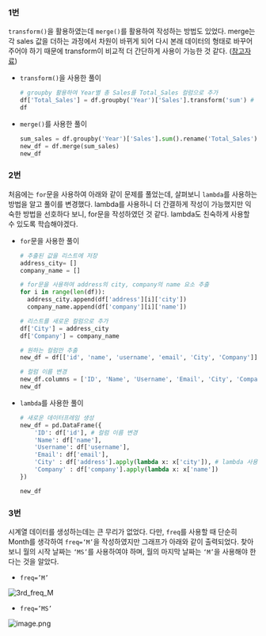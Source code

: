 ### 1번

`transform()`을 활용하였는데 `merge()`를 활용하여 작성하는 방법도 있었다. merge는 각 sales 값을 더하는 과정에서 차원이 바뀌게 되어 다시 본래 데이터의 형태로 바꾸어 주어야 하기 때문에 transform이 비교적 더 간단하게 사용이 가능한 것 같다. ([참고자료](https://m.blog.naver.com/sw4r/222392753166))

- `transform()`을 사용한 풀이
    
    ```python
    # groupby 활용하여 Year별 총 Sales를 Total_Sales 컬럼으로 추가
    df['Total_Sales'] = df.groupby('Year')['Sales'].transform('sum') # transform을 이용하여 총 매출 계산
    df
    ```
    
- `merge()`를 사용한 풀이
    
    ```python
    sum_sales = df.groupby('Year')['Sales'].sum().rename('Total_Sales').reset_index()
    new_df = df.merge(sum_sales)
    new_df
    ```
    

### 2번

처음에는 `for`문을 사용하여 아래와 같이 문제를 풀었는데, 살펴보니 `lambda`를 사용하는 방법을 알고 풀이를 변경했다. lambda를 사용하니 더 간결하게 작성이 가능했지만 익숙한 방법을 선호하다 보니, for문을 작성하였던 것 같다. lambda도 친숙하게 사용할 수 있도록 학습해야겠다.

- `for`문을 사용한 풀이
    
    ```python
    # 추출된 값을 리스트에 저장
    address_city= []
    company_name = []
    
    # for문을 사용하여 address의 city, company의 name 요소 추출
    for i in range(len(df)):
      address_city.append(df['address'][i]['city'])
      company_name.append(df['company'][i]['name'])
    
    # 리스트를 새로운 컬럼으로 추가
    df['City'] = address_city
    df['Company'] = company_name
    
    # 원하는 컬럼만 추출
    new_df = df[['id', 'name', 'username', 'email', 'City', 'Company']]
    
    # 컬럼 이름 변경
    new_df.columns = ['ID', 'Name', 'Username', 'Email', 'City', 'Company']
    new_df
    ```
    
- `lambda`를 사용한 풀이
    
    ```python
    # 새로운 데이터프레임 생성
    new_df = pd.DataFrame({
        'ID': df['id'], # 컬럼 이름 변경
        'Name': df['name'],
        'Username': df['username'],
        'Email': df['email'],
        'City' : df['address'].apply(lambda x: x['city']), # lambda 사용하여 address의 city 추출
        'Company' : df['company'].apply(lambda x: x['name'])
    })
    
    new_df
    ```
    

### 3번

시계열 데이터를 생성하는데는 큰 무리가 없었다. 다만, `freq`를 사용할 때 단순히 Month를 생각하여 `freq=‘M’`을 작성하였지만 그래프가 아래와 같이 출력되었다. 찾아보니 월의 시작 날짜는 `‘MS’`를 사용하여야 하며, 월의 마지막 날짜는 `‘M’`을 사용해야 한다는 것을 알았다.

- `freq=’M’`

![3rd_freq_M]([attachment:bd923a4b-a09b-4d92-9713-1cbeb3cc989f:image.png](https://github.com/ahyun0/2-rina-kim-til/blob/main/image/3rd_freq_M.png))

- `freq=’MS’`

![image.png](attachment:ac168fe4-8ccc-4375-aae7-83be11f41ec9:image.png)
